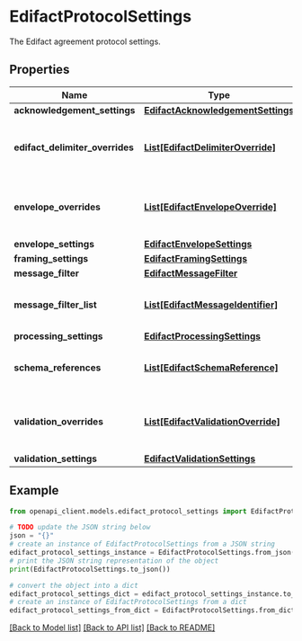 # EdifactProtocolSettings

The Edifact agreement protocol settings.

## Properties

Name | Type | Description | Notes
------------ | ------------- | ------------- | -------------
**acknowledgement_settings** | [**EdifactAcknowledgementSettings**](EdifactAcknowledgementSettings.md) |  | 
**edifact_delimiter_overrides** | [**List[EdifactDelimiterOverride]**](EdifactDelimiterOverride.md) | The EDIFACT delimiter override settings. | [optional] 
**envelope_overrides** | [**List[EdifactEnvelopeOverride]**](EdifactEnvelopeOverride.md) | The EDIFACT envelope override settings. | [optional] 
**envelope_settings** | [**EdifactEnvelopeSettings**](EdifactEnvelopeSettings.md) |  | 
**framing_settings** | [**EdifactFramingSettings**](EdifactFramingSettings.md) |  | 
**message_filter** | [**EdifactMessageFilter**](EdifactMessageFilter.md) |  | 
**message_filter_list** | [**List[EdifactMessageIdentifier]**](EdifactMessageIdentifier.md) | The EDIFACT message filter list. | [optional] 
**processing_settings** | [**EdifactProcessingSettings**](EdifactProcessingSettings.md) |  | 
**schema_references** | [**List[EdifactSchemaReference]**](EdifactSchemaReference.md) | The EDIFACT schema references. | 
**validation_overrides** | [**List[EdifactValidationOverride]**](EdifactValidationOverride.md) | The EDIFACT validation override settings. | [optional] 
**validation_settings** | [**EdifactValidationSettings**](EdifactValidationSettings.md) |  | 

## Example

```python
from openapi_client.models.edifact_protocol_settings import EdifactProtocolSettings

# TODO update the JSON string below
json = "{}"
# create an instance of EdifactProtocolSettings from a JSON string
edifact_protocol_settings_instance = EdifactProtocolSettings.from_json(json)
# print the JSON string representation of the object
print(EdifactProtocolSettings.to_json())

# convert the object into a dict
edifact_protocol_settings_dict = edifact_protocol_settings_instance.to_dict()
# create an instance of EdifactProtocolSettings from a dict
edifact_protocol_settings_from_dict = EdifactProtocolSettings.from_dict(edifact_protocol_settings_dict)
```
[[Back to Model list]](../README.md#documentation-for-models) [[Back to API list]](../README.md#documentation-for-api-endpoints) [[Back to README]](../README.md)


